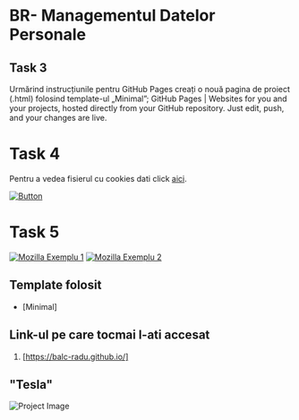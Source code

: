 # BR- Managementul Datelor Personale

## Task 3
Urmărind instrucțiunile pentru GitHub Pages  creați o nouă pagina de proiect (.html) folosind template-ul „Minimal”; GitHub Pages | Websites for you and your projects, hosted directly from your GitHub repository. Just edit, push, and your changes are live.

# Task 4

Pentru a vedea fisierul cu cookies dati click [aici](task4.html).

[![Button](https://img.shields.io/badge/Open%20HTML%20File-Task%204-orange)](task4.html)

# Task 5

[![Mozilla Exemplu 1](https://img.shields.io/badge/Open%20Mozilla%20Exemplu%201-blue)](mozillaex1.html)
[![Mozilla Exemplu 2](https://img.shields.io/badge/Open%20Mozilla%20Exemplu%201-blue)](mozillaex2.html)


## Template folosit
- [Minimal]


## Link-ul pe care tocmai l-ati accesat 

1. [https://balc-radu.github.io/]

## "Tesla"
![Project Image](https://cdn.motor1.com/images/mgl/77EYV/s1/tesla-model-s-fitted-with-chevrolet-ls3-v8-engine.webp)
